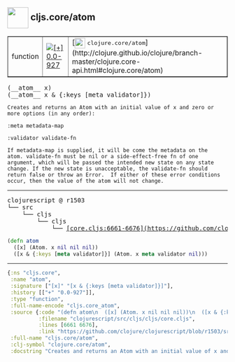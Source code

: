 ## <img width="48px" valign="middle" src="http://i.imgur.com/Hi20huC.png"> cljs.core/atom

 <table border="1">
<tr>
<td>function</td>
<td><a href="https://github.com/cljsinfo/api-refs/tree/0.0-927"><img valign="middle" alt="[+] 0.0-927" src="https://img.shields.io/badge/+-0.0--927-lightgrey.svg"></a> </td>
<td>
[<img height="24px" valign="middle" src="http://i.imgur.com/1GjPKvB.png"> <samp>clojure.core/atom</samp>](http://clojure.github.io/clojure/branch-master/clojure.core-api.html#clojure.core/atom)
</td>
</tr>
</table>

 <samp>
(__atom__ x)<br>
(__atom__ x & {:keys [meta validator]})<br>
</samp>

```
Creates and returns an Atom with an initial value of x and zero or
more options (in any order):

:meta metadata-map

:validator validate-fn

If metadata-map is supplied, it will be come the metadata on the
atom. validate-fn must be nil or a side-effect-free fn of one
argument, which will be passed the intended new state on any state
change. If the new state is unacceptable, the validate-fn should
return false or throw an Error.  If either of these error conditions
occur, then the value of the atom will not change.
```

---

 <pre>
clojurescript @ r1503
└── src
    └── cljs
        └── cljs
            └── <ins>[core.cljs:6661-6676](https://github.com/clojure/clojurescript/blob/r1503/src/cljs/cljs/core.cljs#L6661-L6676)</ins>
</pre>

```clj
(defn atom
  ([x] (Atom. x nil nil nil))
  ([x & {:keys [meta validator]}] (Atom. x meta validator nil)))
```


---

```clj
{:ns "cljs.core",
 :name "atom",
 :signature ["[x]" "[x & {:keys [meta validator]}]"],
 :history [["+" "0.0-927"]],
 :type "function",
 :full-name-encode "cljs.core_atom",
 :source {:code "(defn atom\n  ([x] (Atom. x nil nil nil))\n  ([x & {:keys [meta validator]}] (Atom. x meta validator nil)))",
          :filename "clojurescript/src/cljs/cljs/core.cljs",
          :lines [6661 6676],
          :link "https://github.com/clojure/clojurescript/blob/r1503/src/cljs/cljs/core.cljs#L6661-L6676"},
 :full-name "cljs.core/atom",
 :clj-symbol "clojure.core/atom",
 :docstring "Creates and returns an Atom with an initial value of x and zero or\nmore options (in any order):\n\n:meta metadata-map\n\n:validator validate-fn\n\nIf metadata-map is supplied, it will be come the metadata on the\natom. validate-fn must be nil or a side-effect-free fn of one\nargument, which will be passed the intended new state on any state\nchange. If the new state is unacceptable, the validate-fn should\nreturn false or throw an Error.  If either of these error conditions\noccur, then the value of the atom will not change."}

```
